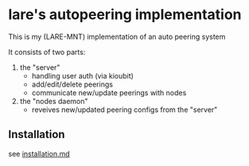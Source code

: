 # lare's autopeering implementation

This is my (LARE-MNT) implementation of an auto peering system

It consists of two parts:
1. the "server" 
   - handling user auth (via kioubit) 
   - add/edit/delete peerings
   - communicate new/update peerings with nodes
2. the "nodes daemon"
   - reveives new/updated peering configs from the "server" 


## Installation

see [installation.md](installation.md)